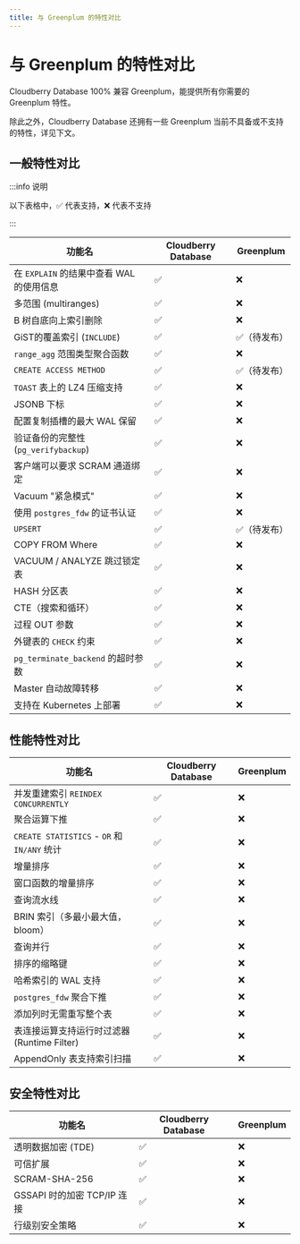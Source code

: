 ```yaml
---
title: 与 Greenplum 的特性对比
---
```


# 与 Greenplum 的特性对比

Cloudberry Database 100% 兼容 Greenplum，能提供所有你需要的 Greenplum 特性。

除此之外，Cloudberry Database 还拥有一些 Greenplum 当前不具备或不支持的特性，详见下文。

## 一般特性对比

:::info 说明

以下表格中，✅ 代表支持，❌ 代表不支持

:::

| 功能名                                   | Cloudberry Database | Greenplum   |
| ---------------------------------------- | ------------------- | ----------- |
| 在 `EXPLAIN` 的结果中查看 WAL 的使用信息 | ✅                   | ❌           |
| 多范围 (multiranges)                     | ✅                   | ❌           |
| B 树自底向上索引删除                     | ✅                   | ❌           |
| GiST的覆盖索引 (`INCLUDE`)               | ✅                   | ✅（待发布） |
| `range_agg` 范围类型聚合函数             | ✅                   | ❌           |
| `CREATE ACCESS METHOD`                   | ✅                   | ✅（待发布） |
| `TOAST`  表上的 LZ4 压缩支持             | ✅                   | ❌           |
| JSONB 下标                               | ✅                   | ❌           |
| 配置复制插槽的最大 WAL 保留              | ✅                   | ❌           |
| 验证备份的完整性 (`pg_verifybackup`)     | ✅                   | ❌           |
| 客户端可以要求 SCRAM 通道绑定            | ✅                   | ❌           |
| Vacuum "紧急模式"                        | ✅                   | ❌           |
| 使用 `postgres_fdw` 的证书认证           | ✅                   | ❌           |
| `UPSERT`                                 | ✅                   | ✅（待发布） |
| COPY FROM Where                          | ✅                   | ❌           |
| VACUUM / ANALYZE 跳过锁定表              | ✅                   | ❌           |
| HASH 分区表                              | ✅                   | ❌           |
| CTE（搜索和循环）                        | ✅                   | ❌           |
| 过程 OUT 参数                            | ✅                   | ❌           |
| 外键表的 `CHECK` 约束                    | ✅                   | ❌           |
| `pg_terminate_backend` 的超时参数        | ✅                   | ❌           |
| Master 自动故障转移                      | ✅                   | ❌           |
| 支持在 Kubernetes 上部署                 | ✅                   | ❌           |

## 性能特性对比

| 功能名                                      | Cloudberry Database | Greenplum |
| ------------------------------------------- | ------------------- | --------- |
| 并发重建索引 `REINDEX CONCURRENTLY`         | ✅                   | ❌         |
| 聚合运算下推                                | ✅                   | ❌         |
| `CREATE STATISTICS` - `OR` 和 `IN/ANY` 统计 | ✅                   | ❌         |
| 增量排序                                    | ✅                   | ❌         |
| 窗口函数的增量排序                          | ✅                   | ❌         |
| 查询流水线                                  | ✅                   | ❌         |
| BRIN 索引（多最小最大值，bloom）            | ✅                   | ❌         |
| 查询并行                                    | ✅                   | ❌         |
| 排序的缩略键                                | ✅                   | ❌         |
| 哈希索引的 WAL 支持                         | ✅                   | ❌         |
| `postgres_fdw` 聚合下推                     | ✅                   | ❌         |
| 添加列时无需重写整个表                      | ✅                   | ❌         |
| 表连接运算支持运行时过滤器 (Runtime Filter) | ✅                   | ❌         |
| AppendOnly 表支持索引扫描                   | ✅                   | ❌         |

## 安全特性对比

| 功能名                      | Cloudberry Database | Greenplum |
| --------------------------- | ------------------- | --------- |
| 透明数据加密 (TDE)          | ✅                   | ❌         |
| 可信扩展                    | ✅                   | ❌         |
| SCRAM-SHA-256               | ✅                   | ❌         |
| GSSAPI 时的加密 TCP/IP 连接 | ✅                   | ❌         |
| 行级别安全策略              | ✅                   | ❌         |
